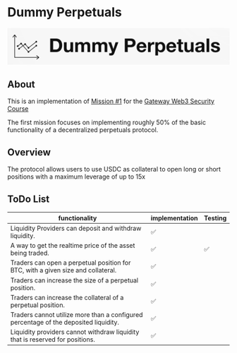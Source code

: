 # Dummy Perpetuals

![Dummy-Perpetuals](./images/Dummy-Perpetuals.jpg)

## About

This is an implementation of [Mission #1](https://guardianaudits.notion.site/Mission-1-Perpetuals-028ca44faa264d679d6789d5461cfb13) for the [Gateway Web3 Security Course](https://guardianaudits.notion.site/guardianaudits/Gateway-Free-Web3-Security-Course-574f4d819c144d7895cda6d61ba26503)

The first mission focuses on implementing roughly 50% of the basic functionality of a decentralized perpetuals protocol.

## Overview

The protocol allows users to use USDC as collateral to open long or short positions with a maximum leverage of up to 15x

## ToDo List

| functionality                                                | implementation | Testing |
| ------------------------------------------------------------ | -------------- | ------- |
| Liquidity Providers can deposit and withdraw liquidity.      | ✅              |         |
| A way to get the realtime price of the asset being traded.   | ✅              | ✅       |
| Traders can open a perpetual position for BTC, with a given size and collateral. | ✅              |         |
| Traders can increase the size of a perpetual position.       | ✅              |         |
| Traders can increase the collateral of a perpetual position. | ✅              |         |
| Traders cannot utilize more than a configured percentage of the deposited liquidity. | ✅              |         |
| Liquidity providers cannot withdraw liquidity that is reserved for positions. | ✅              |         |
